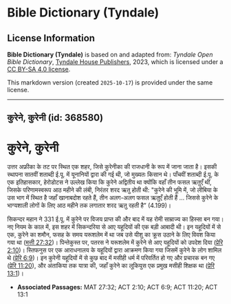 # Bible Dictionary (Tyndale)

## License Information

**Bible Dictionary (Tyndale)** is based on and adapted from: _Tyndale Open Bible Dictionary_, [Tyndale House Publishers](https://tyndaleopenresources.com/), 2023, which is licensed under a [CC BY-SA 4.0 license](https://creativecommons.org/licenses/by-sa/4.0/legalcode.en).

This markdown version (created `2025-10-17`) is provided under the same license.



--------------------------------

## कुरेने, कुरेनी (id: 368580)

कुरेने, कुरेनी
==============

उत्तर अफ्रीका के तट पर स्थित एक शहर, जिसे कुरेनीका की राजधानी के रूप में जाना जाता है। इसकी स्थापना सातवीं शताब्दी ई.पू. में यूनानियों द्वारा की गई थी, जो मुख्यतः किसान थे। पाँचवीं शताब्दी ई.पू. के एक इतिहासकार, हेरोडोटस ने उल्लेख किया कि कुरेने अद्वितीय था क्योंकि वहाँ तीन फसल ऋतुएँ थीं, जिसके परिणामस्वरूप आठ महीने की लंबी, निरंतर शरद ऋतु होती थी: "कुरेने की भूमि में, जो लीबिया के उस भाग में स्थित है जहाँ खानाबदोश रहते हैं, तीन अलग\-अलग फसल ऋतुएँ होती हैं … जिससे कुरेने के भाग्यशाली लोगों के लिए आठ महीने तक लगातार शरद ऋतु रहती है” (4\.199\)।

सिकन्दर महान ने 331 ई.पू. में कुरेने पर विजय प्राप्त की और बाद में यह रोमी साम्राज्य का हिस्सा बन गया। नए नियम के काल में, इस शहर में सिकन्दरिया से आए यहूदियों की एक बड़ी आबादी थी। इन यहूदियों में से एक, कुरेने का शमौन, फसह के समय यरूशलेम में था जब उसे यीशु का क्रूस उठाने के लिए विवश किया गया था ([मत्ती 27:32](https://ref.ly/Matt27:32))। पिन्तेकुस्त पर, पतरस ने यरूशलेम में कुरेने से आए यहूदियों को उपदेश दिया ([प्रेरि 2:10](https://ref.ly/Acts2:10))। स्तिफनुस पर एक आराधनालय के यहूदियों द्वारा आक्रमण किया गया जिसमें कुरेने के लोग शामिल थे ([प्रेरि 6:9](https://ref.ly/Acts6:9))। इन कुरेनी यहूदियों में से कुछ बाद में मसीही धर्म में परिवर्तित हो गए और प्रचारक बन गए ([प्रेरि 11:20](https://ref.ly/Acts11:20)), और अंताकिया तक यात्रा की, जहाँ कुरेने का लूकियुस एक प्रमुख मसीही शिक्षक था ([प्रेरि 13:1](https://ref.ly/Acts13:1))।

* **Associated Passages:** MAT 27:32; ACT 2:10; ACT 6:9; ACT 11:20; ACT 13:1

